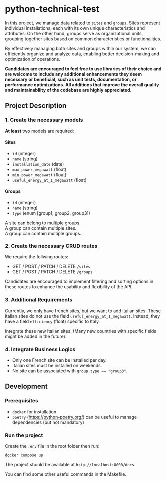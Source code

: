 # python-technical-test

In this project, we manage data related to `sites` and `groups`. Sites represent individual installations, each with its own unique characteristics and attributes. On the other hand, groups serve as organizational units, grouping together sites based on common characteristics or functionalities.

By effectively managing both sites and groups within our system, we can efficiently organize and analyze data, enabling better decision-making and optimization of operations.

**Candidates are encouraged to feel free to use libraries of their choice and are welcome to include any additional enhancements they deem necessary or beneficial, such as unit tests, documentation, or performance optimizations. All additions that improve the overall quality and maintainability of the codebase are highly appreciated.**

## Project Description

### 1. Create the necessary models

**At least** two models are required:

#### Sites
- `id` (integer)
- `name` (string)
- `installation_date` (date)
- `max_power_megawatt` (float)
- `min_power_megawatt` (float)
- `useful_energy_at_1_megawatt` (float)

#### Groups
- `id` (integer)
- `name` (string)
- `type` (enum [group1, group2, group3])


A site can belong to multiple groups.  
A group can contain multiple sites.  
A group can contain multiple groups.

### 2. Create the necessary CRUD routes

We require the follwing routes:
- GET / POST / PATCH / DELETE `/sites`
- GET / POST / PATCH / DELETE `/groups`

Candidates are encouraged to implement filtering and sorting options in these routes to enhance the usability and flexibility of the API.

### 3. Additional Requirements

Currently, we only have french sites, but we want to add italian sites. These italian sites do not use the field `useful_energy_at_1_megawatt`. Instead, they have a field `efficiency` (float) specific to Italy.

Integrate these new Italian sites. (Many new countries with specific fields might be added in the future).

### 4. Integrate Business Logics
- Only one French site can be installed per day.
- Italian sites must be installed on weekends.
- No site can be associated with `group.type == "group3"`.

## Development

### Prerequisites
- `docker` for installation
- `poetry` (https://python-poetry.org/) can be useful to manage dependencies (but not mandatory) 


### Run the project

Create the `.env` file in the root folder then run:
```
docker compose up
```

The project should be available at `http://localhost:8000/docs`.

You can find some other useful commands in the Makefile.
